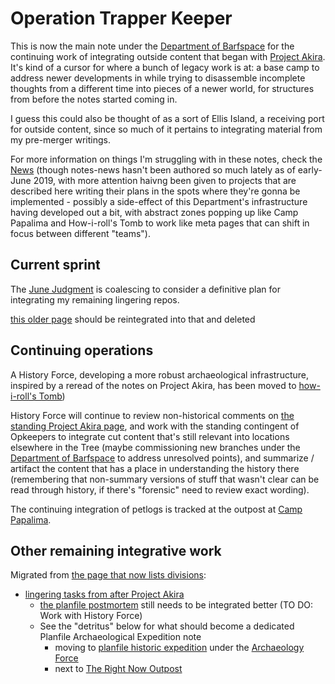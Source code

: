 # Operation Trapper Keeper

This is now the main note under the [Department of Barfspace][DoB] for the continuing work of integrating outside content that began with [Project Akira][]. It's kind of a cursor for where a bunch of legacy work is at: a base camp to address newer developments in while trying to disassemble incomplete thoughts from a different time into pieces of a newer world, for structures from before the notes started coming in.

[Project Akira]: dadfc5e5-cfb6-4f7d-88c0-bcd64b91feac.md
[DoB]: eb1e81f8-5939-4f85-9930-418044018a75.md

I guess this could also be thought of as a sort of Ellis Island, a receiving port for outside content, since so much of it pertains to integrating material from my pre-merger writings.

For more information on things I'm struggling with in these notes, check the [News][] (though notes-news hasn't been authored so much lately as of early-June 2019, with more attention haivng been given to projects that are described here writing their plans in the spots where they're gonna be implemented - possibly a side-effect of this Department's infrastructure having developed out a bit, with abstract zones popping up like Camp Papalima and How-i-roll's Tomb to work like meta pages that can shift in focus between different "teams").

[News]: afcfaa78-ef7e-429e-a2ea-0b5c7abaf7b7.md

## Current sprint

The [June Judgment](b7b835c5-d843-4888-ae53-bd8aef36d5cd.md) is coalescing to consider a definitive plan for integrating my remaining lingering repos.

[this older page](c139f558-e2a2-416d-9144-e101a9218820.md) should be reintegrated into that and deleted

## Continuing operations

A History Force, developing a more robust archaeological infrastructure, inspired by a reread of the notes on Project Akira, has been moved to [how-i-roll's Tomb][])

[how-i-roll's Tomb]: bbeba5e6-b56a-4a1d-9547-8241311e7cf2.md

History Force will continue to review non-historical comments on [the standing Project Akira page](dadfc5e5-cfb6-4f7d-88c0-bcd64b91feac.md), and work with the standing contingent of Opkeepers to integrate cut content that's still relevant into locations elsewhere in the Tree (maybe commissioning new branches under the [Department of Barfspace][DoB] to address unresolved points), and summarize / artifact the content that has a place in understanding the history there (remembering that non-summary versions of stuff that wasn't clear can be read through history, if there's "forensic" need to review exact wording).

[DoB]: eb1e81f8-5939-4f85-9930-418044018a75.md

The continuing integration of petlogs is tracked at the outpost at [Camp Papalima](4f705b65-cc3c-4f66-a256-ae5e5777d276.md).

## Other remaining integrative work

Migrated from [the page that now lists divisions](a3f1fbb2-28c2-43b2-950d-6d5b7af7cd64.md):

- [lingering tasks from after Project Akira](19189561-a743-4129-98ac-639817e09911.md)
  - [the planfile postmortem](f359a1e5-3e4f-4d30-8be3-0d0635c77ea4.md) still needs to be integrated better (TO DO: Work with History Force)
  - See the "detritus" below for what should become a dedicated Planfile Archaeological Expedition note
    - moving to [planfile historic expedition](aa9294c4-dabd-4638-a2db-5bbeb6236f8e.md) under the [Archaeology Force](eaaac719-db0f-4eeb-8d5d-bc1bcac57c82.md)
    - next to [The Right Now Outpost](ddde8098-c504-4113-a1e2-6540aeb16eb1.md)

